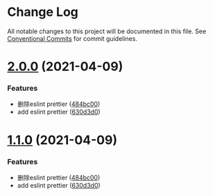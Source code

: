 # Change Log

All notable changes to this project will be documented in this file.
See [Conventional Commits](https://conventionalcommits.org) for commit guidelines.

# [2.0.0](https://github.com/nicedudu/toolbox/compare/@lemonai/prettier-config@1.1.2...@lemonai/prettier-config@2.0.0) (2021-04-09)


### Features

* 删除eslint prettier ([484bc00](https://github.com/nicedudu/toolbox/commit/484bc00c59b0557314d84705f43ed2af5892f57c))
* add eslint prettier ([630d3d0](https://github.com/nicedudu/toolbox/commit/630d3d0e10fae8cec4fa14597c2be8c7dee41e41))





# [1.1.0](https://github.com/nicedudu/toolbox/compare/@lemonai/prettier-config@1.1.2...@lemonai/prettier-config@1.1.0) (2021-04-09)


### Features

* 删除eslint prettier ([484bc00](https://github.com/nicedudu/toolbox/commit/484bc00c59b0557314d84705f43ed2af5892f57c))
* add eslint prettier ([630d3d0](https://github.com/nicedudu/toolbox/commit/630d3d0e10fae8cec4fa14597c2be8c7dee41e41))
